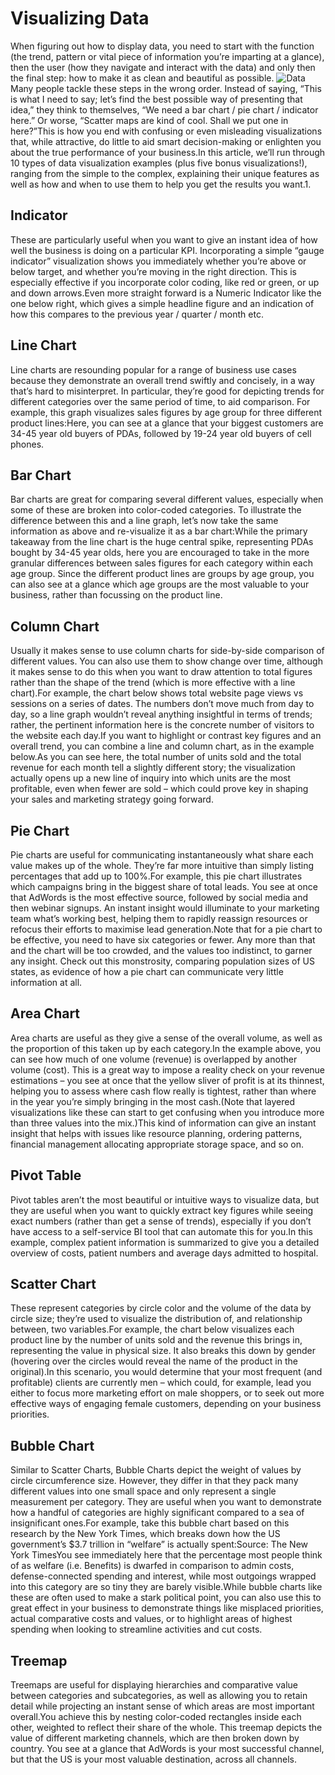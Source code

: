 # Visualizing Data
When figuring out how to display data, you need to start with the function (the trend, pattern or vital piece of information you’re imparting at a glance), then the user (how they navigate and interact with the data) and only then the final step: how to make it as clean and beautiful as possible.
![Data](https://image.slidesharecdn.com/waystodisplaydata-110817095746-phpapp01/95/ways-to-display-data-3-728.jpg?cb=1313575130)
Many people tackle these steps in the wrong order. Instead of saying, “This is what I need to say; let’s find the best possible way of presenting that idea,” they think to themselves, “We need a bar chart / pie chart / indicator here.” Or worse, “Scatter maps are kind of cool. Shall we put one in here?”This is how you end with confusing or even misleading visualizations that, while attractive, do little to aid smart decision-making or enlighten you about the true performance of your business.In this article, we’ll run through 10 types of data visualization examples (plus five bonus visualizations!), ranging from the simple to the complex, explaining their unique features as well as how and when to use them to help you get the results you want.1. 
## Indicator
These are particularly useful when you want to give an instant idea of how well the business is doing on a particular KPI. Incorporating a simple “gauge indicator” visualization shows you immediately whether you’re above or below target, and whether you’re moving in the right direction. This is especially effective if you incorporate color coding, like red or green, or up and down arrows.Even more straight forward is a Numeric Indicator like the one below right, which gives a simple headline figure and an indication of how this compares to the previous year / quarter / month etc.
## Line Chart
Line charts are resounding popular for a range of business use cases because they demonstrate an overall trend swiftly and concisely, in a way that’s hard to misinterpret. In particular, they’re good for depicting trends for different categories over the same period of time, to aid comparison. For example, this graph visualizes sales figures by age group for three different product lines:Here, you can see at a glance that your biggest customers are 34-45 year old buyers of PDAs, followed by 19-24 year old buyers of cell phones.
## Bar Chart
Bar charts are great for comparing several different values, especially when some of these are broken into color-coded categories. To illustrate the difference between this and a line graph, let’s now take the same information as above and re-visualize it as a bar chart:While the primary takeaway from the line chart is the huge central spike, representing PDAs bought by 34-45 year olds, here you are encouraged to take in the more granular differences between sales figures for each category within each age group. Since the different product lines are groups by age group, you can also see at a glance which age groups are the most valuable to your business, rather than focussing on the product line.
## Column Chart
Usually it makes sense to use column charts for side-by-side comparison of different values. You can also use them to show change over time, although it makes sense to do this when you want to draw attention to total figures rather than the shape of the trend (which is more effective with a line chart).For example, the chart below shows total website page views vs sessions on a series of dates. The numbers don’t move much from day to day, so a line graph wouldn’t reveal anything insightful in terms of trends; rather, the pertinent information here is the concrete number of visitors to the website each day.If you want to highlight or contrast key figures and an overall trend, you can combine a line and column chart, as in the example below.As you can see here, the total number of units sold and the total revenue for each month tell a slightly different story; the visualization actually opens up a new line of inquiry into which units are the most profitable, even when fewer are sold – which could prove key in shaping your sales and marketing strategy going forward.
## Pie Chart
Pie charts are useful for communicating instantaneously what share each value makes up of the whole. They’re far more intuitive than simply listing percentages that add up to 100%.For example, this pie chart illustrates which campaigns bring in the biggest share of total leads. You see at once that AdWords is the most effective source, followed by social media and then webinar signups. An instant insight would illuminate to your marketing team what’s working best, helping them to rapidly reassign resources or refocus their efforts to maximise lead generation.Note that for a pie chart to be effective, you need to have six categories or fewer. Any more than that and the chart will be too crowded, and the values too indistinct, to garner any insight. Check out this monstrosity, comparing population sizes of US states, as evidence of how a pie chart can communicate very little information at all.
## Area Chart
Area charts are useful as they give a sense of the overall volume, as well as the proportion of this taken up by each category.In the example above, you can see how much of one volume (revenue) is overlapped by another volume (cost). This is a great way to impose a reality check on your revenue estimations – you see at once that the yellow sliver of profit is at its thinnest, helping you to assess where cash flow really is tightest, rather than where in the year you’re simply bringing in the most cash.(Note that layered visualizations like these can start to get confusing when you introduce more than three values into the mix.)This kind of information can give an instant insight that helps with issues like resource planning, ordering patterns, financial management allocating appropriate storage space, and so on.
## Pivot Table
Pivot tables aren’t the most beautiful or intuitive ways to visualize data, but they are useful when you want to quickly extract key figures while seeing exact numbers (rather than get a sense of trends), especially if you don’t have access to a self-service BI tool that can automate this for you.In this example, complex patient information is summarized to give you a detailed overview of costs, patient numbers and average days admitted to hospital.
## Scatter Chart
These represent categories by circle color and the volume of the data by circle size; they’re used to visualize the distribution of, and relationship between, two variables.For example, the chart below visualizes each product line by the number of units sold and the revenue this brings in, representing the value in physical size. It also breaks this down by gender (hovering over the circles would reveal the name of the product in the original).In this scenario, you would determine that your most frequent (and profitable) clients are currently men – which could, for example, lead you either to focus more marketing effort on male shoppers, or to seek out more effective ways of engaging female customers, depending on your business priorities.
## Bubble Chart
Similar to Scatter Charts, Bubble Charts depict the weight of values by circle circumference size. However, they differ in that they pack many different values into one small space and only represent a single measurement per category. They are useful when you want to demonstrate how a handful of categories are highly significant compared to a sea of insignificant ones.For example, take this bubble chart based on this research by the New York Times, which breaks down how the US government’s $3.7 trillion in “welfare” is actually spent:Source: The New York TimesYou see immediately here that the percentage most people think of as welfare (i.e. Benefits) is dwarfed in comparison to admin costs, defense-connected spending and interest, while most outgoings wrapped into this category are so tiny they are barely visible.While bubble charts like these are often used to make a stark political point, you can also use this to great effect in your business to demonstrate things like misplaced priorities, actual comparative costs and values, or to highlight areas of highest spending when looking to streamline activities and cut costs.
## Treemap
Treemaps are useful for displaying hierarchies and comparative value between categories and subcategories, as well as allowing you to retain detail while projecting an instant sense of which areas are most important overall.You achieve this by nesting color-coded rectangles inside each other, weighted to reflect their share of the whole. This treemap depicts the value of different marketing channels, which are then broken down by country. You see at a glance that AdWords is your most successful channel, but that the US is your most valuable destination, across all channels.
